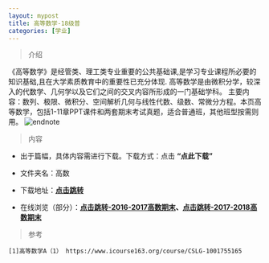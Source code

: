 ```yaml
---
layout: mypost
title: 高等数学-18级普
categories: [学业]
---
```

> 介绍

《高等数学》是经管类、理工类专业重要的公共基础课,是学习专业课程所必要的知识基础,且在大学素质教育中的重要性已充分体现. 高等数学是由微积分学，较深入的代数学、几何学以及它们之间的交叉内容所形成的一门基础学科。 主要内容：数列、极限、微积分、空间解析几何与线性代数、级数、常微分方程。本页高等数学，包括1-11章PPT课件和两套期末考试真题，适合普通班，其他班型按需则用。
![endnote](https://edu-image.nosdn.127.net/A2DC78B5ED92719A205E067ABD311E60.jpg?imageView&thumbnail=426y240&quality=100)


>内容

- 出于篇幅，具体内容需进行下载。下载方式：点击  **“点此下载”**

- 文件夹名：高数

- 下载地址：**[点击跳转](https://zhuifengyi.coding.net/p/MESC_doc/d/MESC_doc/git/tree/master/18%E7%BA%A7%E6%99%AE%E5%A4%A7%E6%B1%87%E6%80%BB/%E9%AB%98%E6%95%B0)**

- 在线浏览（部分）：**[点击跳转-2016-2017高数期末](https://docs.qq.com/pdf/DYlJQWERxdkxTSnBF)、[点击跳转-2017-2018高数期末](https://docs.qq.com/pdf/DYm9YTm1WbG1ISERs)**


> 参考

```
[1]高等数学A（1） https://www.icourse163.org/course/CSLG-1001755165
```

